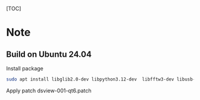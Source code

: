 [TOC]

# Note

## Build on Ubuntu 24.04

Install package

```sh
sudo apt install libglib2.0-dev libpython3.12-dev  libfftw3-dev libusb-1.0-0-dev qt6-base-dev libboost-dev
```

Apply patch dsview-001-qt6.patch

